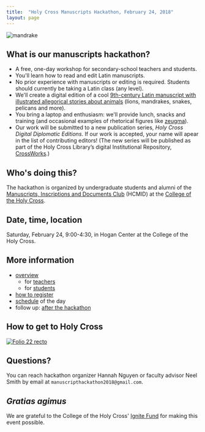 ```yaml
---
title:  "Holy Cross Manuscripts Hackathon, February 24, 2018"
layout: page
---
```




![mandrake](http://www.homermultitext.org/iipsrv?OBJ=IIP,1.0&FIF=/project/homer/pyramidal/deepzoom/ecod/bern318imgs/v1/bern318_019r.tif&RGN=0.1632,0.4317,0.4943,0.08636&wID=600&CVT=JPEG)


## What is our manuscripts hackathon?

-   A free, one-day workshop for secondary-school teachers and students.
-   You'll learn how to read and edit Latin manuscripts.
-   No prior experience with manuscripts or editing is required. Students should currently be taking a Latin class (any level).
-   We'll create a digital edition of a cool [9th-century Latin  manuscript with illustrated allegorical stories about animals](thumbs) (lions, mandrakes, snakes, pelicans and more).
- You bring a laptop and enthusiasm: we'll provide lunch, snacks and training (and occasional examples of rhetorical figures like [zeugma](http://examples.yourdictionary.com/examples-of-zeugma.html)).
-  Our work will be submitted to a new publication series, *Holy Cross Digital Diplomatic  Editions*.  If our work is accepted, your name will apear in the list of contributing editors!  (The new series will be published as part of the Holy Cross Library’s digital Institutional Repository, [CrossWorks](http://crossworks.holycross.edu/hc-dde).)


## Who's doing this?

The hackathon is organized by undergraduate students and alumni of the [Manuscripts, Inscriptions and Documents Club](http://hcmid.github.io/) (HCMID) at the [College of the Holy Cross](https://www.holycross.edu/).

## Date, time, location

Saturday, February 24, 9:00-4:30, in Hogan Center at the College of the Holy Cross.


## More information

-   [overview](overview)
    -   for [teachers](teachers)
    -   for [students](students)
-   [how to register](registration)
-   [schedule](schedule) of the day
-   follow up: [after the hackathon](followup)


##  How to get to Holy Cross

[![Folio 22 recto](http://www.homermultitext.org/iipsrv?OBJ=IIP,1.0&FIF=/project/homer/pyramidal/deepzoom/ecod/bern318imgs/v1/bern318_022r.tif&RGN=0.1041,0.3373,0.5885,0.3833&wID=300&CVT=JPEG)](https://www.holycross.edu/visitors)


## Questions?

You can reach hackathon organizer Hannah Nguyen or faculty advisor Neel Smith by email at `manuscripthackathon2018@gmail.com`.


## *Gratias agimus*

We are grateful to the College of the Holy Cross' [Ignite Fund](https://www.holycross.edu/center-liberal-arts-world/create-your-own-project) for making this event possible.
